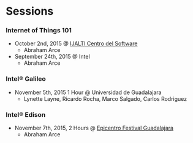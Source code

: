 Sessions
==

### Internet of Things 101
- October 2nd, 2015 @ [IJALTI Centro del Software](http://ijalti.org.mx/parque/centro-del-software/)
  - Abraham Arce
- September 24th, 2015 @ Intel
  - Abraham Arce

### Intel® Galileo
- November 5th, 2015 1 Hour @ Universidad de Guadalajara
  - Lynette Layne, Ricardo Rocha, Marco Salgado, Carlos Rodriguez

### Intel® Edison
- November 7th, 2015, 2 Hours @ [Epicentro Festival Guadalajara](http://www.epicentrofestival.com/)
  - Abraham Arce